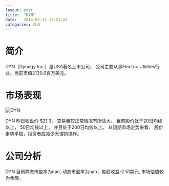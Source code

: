 ```yaml
---
layout: post
title:  "DYN"
date:   2014-02-17 12:21:41
categories: 观点
---
```


# 简介
DYN（Dynegy Inc.）是USA著名上市公司，
公司主要从事Electric Utilities行业，当前市值2130.0百万美元。

# 市场表现

![DYN](http://finviz.com/chart.ashx?t=DYN&ty=c&ta=1&p=d&s=l)

DYN 昨日收盘价 $21.3，
交易量较正常情况有所放大。
目前股价处于20日均线以上，
50日均线以上，
并且处于200日均线以上。
从短期市场走势来看，
股价走势平稳，投资者应减少无谓的操作。

# 公司分析
DYN 目前静态市盈率为nan, 动态市盈率为nan，每股收益-2.51美元,
市场估值较为合理。
